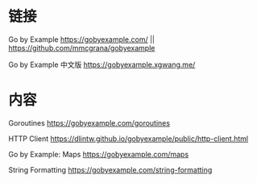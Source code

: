 
# 链接

Go by Example https://gobyexample.com/ || https://github.com/mmcgrana/gobyexample

Go by Example 中文版 https://gobyexample.xgwang.me/

# 内容

Goroutines https://gobyexample.com/goroutines

HTTP Client https://dlintw.github.io/gobyexample/public/http-client.html

Go by Example: Maps https://gobyexample.com/maps

String Formatting https://gobyexample.com/string-formatting
